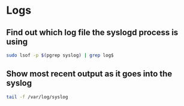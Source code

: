 # Logs

## Find out which log file the syslogd process is using
```sh
sudo lsof -p $(pgrep syslog) | grep log$
```

## Show most recent output as it goes into the syslog
```sh
tail -f /var/log/syslog
```
